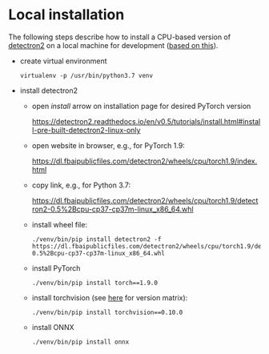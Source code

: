 # Local installation

The following steps describe how to install a CPU-based version
of [detectron2](https://github.com/facebookresearch/detectron2) on a local machine for development 
([based on this](https://detectron2.readthedocs.io/en/v0.5/tutorials/install.html)).

* create virtual environment

  ```commandline
  virtualenv -p /usr/bin/python3.7 venv
  ```
  
* install detectron2 

  * open *install* arrow on installation page for desired PyTorch version 
  
    https://detectron2.readthedocs.io/en/v0.5/tutorials/install.html#install-pre-built-detectron2-linux-only
    
  * open website in browser, e.g., for PyTorch 1.9:

    https://dl.fbaipublicfiles.com/detectron2/wheels/cpu/torch1.9/index.html
    
  * copy link, e.g., for Python 3.7:
  
    https://dl.fbaipublicfiles.com/detectron2/wheels/cpu/torch1.9/detectron2-0.5%2Bcpu-cp37-cp37m-linux_x86_64.whl
    
  * install wheel file:
  
    ```commandline
    ./venv/bin/pip install detectron2 -f https://dl.fbaipublicfiles.com/detectron2/wheels/cpu/torch1.9/detectron2-0.5%2Bcpu-cp37-cp37m-linux_x86_64.whl
    ```
    
  * install PyTorch
  
    ```commandline
    ./venv/bin/pip install torch==1.9.0
    ```

  * install torchvision (see [here](https://pypi.org/project/torchvision/) for version matrix):
  
    ```commandline
    ./venv/bin/pip install torchvision==0.10.0
    ``` 
    
  * install ONNX
  
    ```commandline
    ./venv/bin/pip install onnx
    ```
    
